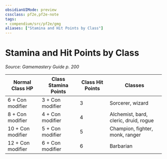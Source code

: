 ```yaml
---
obsidianUIMode: preview
cssclass: pf2e,pf2e-note
tags:
- compendium/src/pf2e/gmg
aliases: ["Stamina and Hit Points by Class"]
---
```

# Stamina and Hit Points by Class  
*Source: Gamemastery Guide p. 200*  

| Normal Class HP | Class Stamina Points | Class Hit Points | Classes |
|-----------------|----------------------|------------------|---------|
| 6 + Con modifier | 3 + Con modifier | 3 | Sorcerer, wizard |
| 8 + Con modifier | 4 + Con modifier | 4 | Alchemist, bard, cleric, druid, rogue |
| 10 + Con modifier | 5 + Con modifier | 5 | Champion, fighter, monk, ranger |
| 12 + Con modifier | 6 + Con modifier | 6 | Barbarian |